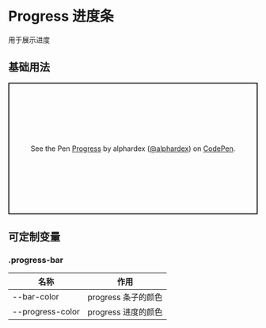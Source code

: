 # Progress 进度条

用于展示进度

## 基础用法

<p class="codepen" data-height="265" data-theme-id="dark" data-default-tab="html,result" data-user="alphardex" data-slug-hash="KKpxrWK" style="height: 265px; box-sizing: border-box; display: flex; align-items: center; justify-content: center; border: 2px solid; margin: 1em 0; padding: 1em;" data-pen-title="Progress">
  <span>See the Pen <a href="https://codepen.io/alphardex/pen/KKpxrWK">
  Progress</a> by alphardex (<a href="https://codepen.io/alphardex">@alphardex</a>)
  on <a href="https://codepen.io">CodePen</a>.</span>
</p>
<script async src="https://static.codepen.io/assets/embed/ei.js"></script>

## 可定制变量

### .progress-bar

| 名称             | 作用                |
| ---------------- | ------------------- |
| --bar-color      | progress 条子的颜色 |
| --progress-color | progress 进度的颜色 |
